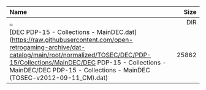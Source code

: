 |Name|Size|
|:---|---:|
|[..](../index.html)|DIR|
|[DEC PDP-15 - Collections - MainDEC.dat](https://raw.githubusercontent.com/open-retrogaming-archive/dat-catalog/main/root/normalized/TOSEC/DEC/PDP-15/Collections/MainDEC/DEC PDP-15 - Collections - MainDEC/DEC PDP-15 - Collections - MainDEC (TOSEC-v2012-09-11_CM).dat)|25862|
